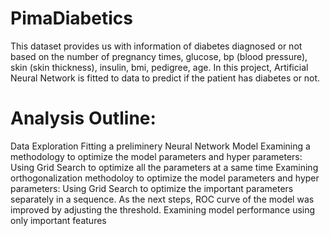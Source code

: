 # PimaDiabetics
This dataset provides us with information of diabetes diagnosed or not based on the number of pregnancy times, glucose, bp (blood pressure), skin (skin thickness), insulin, bmi, pedigree, age. In this project, Artificial Neural Network is fitted to data to predict if the patient has diabetes or not.

# Analysis Outline:
Data Exploration
Fitting a preliminery Neural Network Model
Examining a methodology to optimize the model parameters and hyper parameters: Using Grid Search to optimize all the parameters at a same time
Examining orthogonalization methodoloy to optimize the model parameters and hyper parameters: Using Grid Search to optimize the important parameters separately in a sequence. As the next steps, ROC curve of the model was improved by adjusting the threshold.
Examining model performance using only important features
